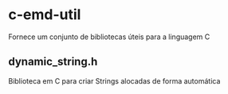 # c-emd-util

Fornece um conjunto de bibliotecas úteis para a linguagem C

## dynamic_string.h

Biblioteca em C para criar Strings alocadas de forma automática